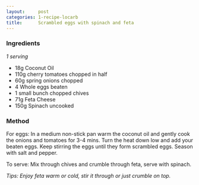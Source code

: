 ```yaml
---
layout:     post
categories: 1-recipe-locarb
title:      Scrambled eggs with spinach and feta
--- 
```


### Ingredients 

_1 serving_

* 18g Coconut Oil 
* 110g cherry tomatoes chopped in half 
* 60g spring onions chopped 
* 4 Whole eggs beaten 
* 1 small bunch chopped chives 
* 71g Feta Cheese 
* 150g Spinach uncooked

### Method 

For eggs: In a medium non-stick pan warm the coconut oil and gently cook the onions and tomatoes for 3-4 mins. Turn the heat down low and add your beaten eggs. Keep stirring the eggs until they form scrambled eggs. Season with salt and pepper. 

To serve: Mix through chives and crumble through feta, serve with spinach. 

_Tips: Enjoy feta warm or cold, stir it through or just crumble on top._